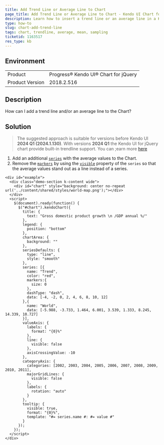 ```yaml
---
title: Add Trend Line or Average Line to Chart
page_title: Add Trend Line or Average Line to Chart - Kendo UI Chart for jQuery
description: Learn how to insert a trend line or an average line in a Kendo UI Chart.
type: how-to
slug: chart-add-trend-line
tags: chart, trendline, average, mean, sampling
ticketid: 1163517
res_type: kb
---
```


## Environment

<table>
 <tr>
  <td>Product</td>
  <td>Progress® Kendo UI® Chart for jQuery</td>
 </tr>
 <tr>
	 <td>Product Version</td>
	 <td>2018.2.516</td>
 </tr>
</table>

## Description

How can I add a trend line and/or an average line to the Chart?

## Solution

> The suggested approach is suitable for versions before Kendo UI **2024 Q1 (2024.1.130)**. With versions **2024 Q1** the Kendo UI for jQuery chart provide built-in trendline support. You can ;earn more [here](https://docs.telerik.com/kendo-ui/controls/charts/elements/trendlines)

1. Add an additional [`series`](https://docs.telerik.com/kendo-ui/api/javascript/dataviz/ui/chart/configuration/series) with the average values to the Chart.
2. Remove the [`markers`](https://docs.telerik.com/kendo-ui/api/javascript/dataviz/ui/chart/configuration/series.markers) by using the [`visible`](https://docs.telerik.com/kendo-ui/api/javascript/dataviz/ui/chart/configuration/series.markers.visible) property of the `series` so that the average values stand out as a line instead of a series.

```
<div id="example">
  <div class="demo-section k-content wide">
    <div id="chart" style="background: center no-repeat url('../content/shared/styles/world-map.png');"></div>
  </div>
  <script>
    $(document).ready(function() {
      $("#chart").kendoChart({
        title: {
          text: "Gross domestic product growth \n /GDP annual %/"
        },
        legend: {
          position: "bottom"
        },
        chartArea: {
          background: ""
        },
        seriesDefaults: {
          type: "line",
          style: "smooth"
        },
        series: [{
          name: "Trend",
          color: "red",
          markers:{
            size: 0
          },
          dashType: "dash",
          data: [-4, -2, 0, 2, 4, 6, 8, 10, 12]
        },{
          name: "World",
          data: [-5.988, -3.733, 1.464, 6.001, 3.539, 1.333, 8.245, 14.339, 10.727]
        }],
        valueAxis: {
          labels: {
            format: "{0}%"
          },
          line: {
            visible: false
          },
          axisCrossingValue: -10
        },
        categoryAxis: {
          categories: [2002, 2003, 2004, 2005, 2006, 2007, 2008, 2009, 2010, 2011],
          majorGridLines: {
            visible: false
          },
          labels: {
            rotation: "auto"
          }
        },
        tooltip: {
          visible: true,
          format: "{0}%",
          template: "#= series.name #: #= value #"
        }
      });
    });
  </script>
</div>
```
